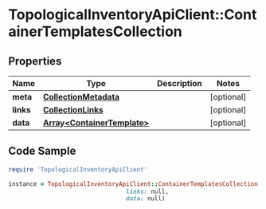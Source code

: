 # TopologicalInventoryApiClient::ContainerTemplatesCollection

## Properties

Name | Type | Description | Notes
------------ | ------------- | ------------- | -------------
**meta** | [**CollectionMetadata**](CollectionMetadata.md) |  | [optional] 
**links** | [**CollectionLinks**](CollectionLinks.md) |  | [optional] 
**data** | [**Array&lt;ContainerTemplate&gt;**](ContainerTemplate.md) |  | [optional] 

## Code Sample

```ruby
require 'TopologicalInventoryApiClient'

instance = TopologicalInventoryApiClient::ContainerTemplatesCollection.new(meta: null,
                                 links: null,
                                 data: null)
```


